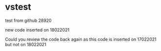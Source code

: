 # vstest

test from github 28920

new code inserted on 18022021


Could you review the code back again as this code is inserted on 17022021 but not on 18022021

